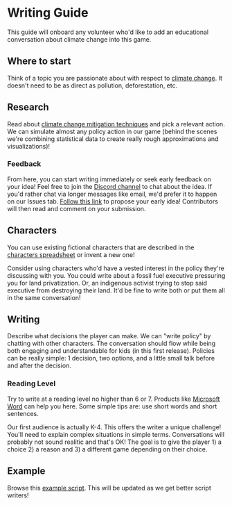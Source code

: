 # Writing Guide

This guide will onboard any volunteer who'd like to add an educational conversation about climate change into this game.

## Where to start

Think of a topic you are passionate about with respect to [climate change](https://en.wikipedia.org/wiki/Climate_change#Physical_drivers_of_recent_climate_change). It doesn't need to be as direct as pollution, deforestation, etc.

## Research

Read about [climate change mitigation techniques](https://en.wikipedia.org/wiki/Climate_change_mitigation) and pick a relevant action. We can simulate almost any policy action in our game (behind the scenes we're combining statistical data to create really rough approximations and visualizations)!

### Feedback

From here, you can start writing immediately or seek early feedback on your idea! Feel free to join the [Discord channel](https://discord.gg/Wu9ZK9) to chat about the idea. If you'd rather chat via longer messages like email, we'd prefer it to happen on our Issues tab. [Follow this link](/issues/new?assignees=&labels=script&template=script-idea.md&title=) to propose your early idea! Contributors will then read and comment on your submission.

## Characters

You can use existing fictional characters that are described in the [characters spreadsheet](./characters.csv) or invent a new one!

Consider using characters who'd have a vested interest in the policy they're discussing with you. You could write about a fossil fuel executive pressuring you for land privatization. Or, an indigenous activist trying to stop said executive from destroying their land. It'd be fine to write both or put them all in the same conversation!

## Writing

Describe what decisions the player can make. We can "write policy" by chatting with other characters. The conversation should flow while being both engaging and understandable for kids (in this first release). Policies can be really simple: 1 decision, two options, and a little small talk before and after the decision.

### Reading Level

Try to write at a reading level no higher than 6 or 7. Products like [Microsoft Word](http://facultyweb.ivcc.edu/rrambo/eng1001/reading_level.htm) can help you here.
Some simple tips are: use short words and short sentences.

Our first audience is actually K-4. This offers the writer a unique challenge! You'll need to explain complex situations in simple terms. Conversations will probably not sound realitic and that's OK! The goal is to give the player 1) a choice 2) a reason and 3) a different game depending on their choice.

## Example

Browse this [example script](./example-script.md). This will be updated as we get better script writers!
